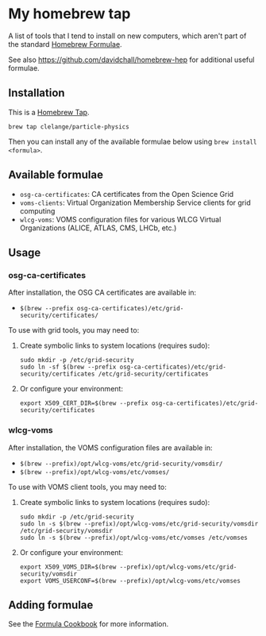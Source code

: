 # My homebrew tap

A list of tools that I tend to install on new computers, which aren't part of the standard [Homebrew Formulae](https://formulae.brew.sh/).

See also https://github.com/davidchall/homebrew-hep for additional useful formulae.

## Installation

This is a [Homebrew Tap](https://docs.brew.sh/Taps).

```shell
brew tap clelange/particle-physics
```

Then you can install any of the available formulae below using `brew install <formula>`.

## Available formulae

- `osg-ca-certificates`: CA certificates from the Open Science Grid
- `voms-clients`: Virtual Organization Membership Service clients for grid computing
- `wlcg-voms`: VOMS configuration files for various WLCG Virtual Organizations (ALICE, ATLAS, CMS, LHCb, etc.)

## Usage

### osg-ca-certificates

After installation, the OSG CA certificates are available in:
- `$(brew --prefix osg-ca-certificates)/etc/grid-security/certificates/`

To use with grid tools, you may need to:

1. Create symbolic links to system locations (requires sudo):
   ```shell
   sudo mkdir -p /etc/grid-security
   sudo ln -sf $(brew --prefix osg-ca-certificates)/etc/grid-security/certificates /etc/grid-security/certificates
   ```

2. Or configure your environment:
   ```shell
   export X509_CERT_DIR=$(brew --prefix osg-ca-certificates)/etc/grid-security/certificates
   ```

### wlcg-voms

After installation, the VOMS configuration files are available in:
- `$(brew --prefix)/opt/wlcg-voms/etc/grid-security/vomsdir/`
- `$(brew --prefix)/opt/wlcg-voms/etc/vomses/`

To use with VOMS client tools, you may need to:

1. Create symbolic links to system locations (requires sudo):
   ```shell
   sudo mkdir -p /etc/grid-security
   sudo ln -s $(brew --prefix)/opt/wlcg-voms/etc/grid-security/vomsdir /etc/grid-security/vomsdir
   sudo ln -s $(brew --prefix)/opt/wlcg-voms/etc/vomses /etc/vomses
   ```

2. Or configure your environment:
   ```shell
   export X509_VOMS_DIR=$(brew --prefix)/opt/wlcg-voms/etc/grid-security/vomsdir
   export VOMS_USERCONF=$(brew --prefix)/opt/wlcg-voms/etc/vomses
   ```

## Adding formulae

See the [Formula Cookbook](https://docs.brew.sh/Formula-Cookbook) for more information.
